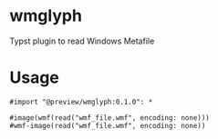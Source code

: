 # wmglyph

Typst plugin to read Windows Metafile

# Usage

```typst
#import "@preview/wmglyph:0.1.0": *

#image(wmf(read("wmf_file.wmf", encoding: none)))
#wmf-image(read("wmf_file.wmf", encoding: none))
```
